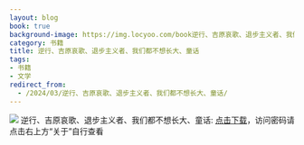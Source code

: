 ```yaml
---
layout: blog
book: true
background-image: https://img.locyoo.com/book逆行、吉原哀歌、退步主义者、我们都不想长大、童话.jpg
category: 书籍
title: 逆行、吉原哀歌、退步主义者、我们都不想长大、童话
tags:
- 书籍
- 文学
redirect_from:
  - /2024/03/逆行、吉原哀歌、退步主义者、我们都不想长大、童话/
---
```

![](https://img.locyoo.com/book逆行、吉原哀歌、退步主义者、我们都不想长大、童话.jpg)
逆行、吉原哀歌、退步主义者、我们都不想长大、童话: <a name = "ref1" href="https://url18.ctfile.com/f/50983618-1380049111-3078fb?p=3619">点击下载</a>，访问密码请点击右上方“关于”自行查看